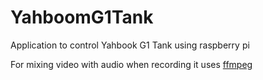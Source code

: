 # YahboomG1Tank
Application to control Yahbook G1 Tank using raspberry pi

For mixing video with audio when recording it uses [ffmpeg](https://ffmpeg.org/)
